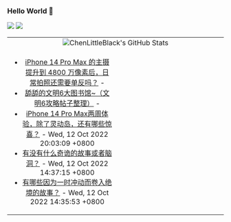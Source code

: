 ### Hello World 👋

[![](https://img.shields.io/badge/@ChenLittleBlack-1a6c81?style=flat&logo=java&logoColor=1a6c81&label=Java&colorA=ffffff)](https://www.java.com/)
[![](https://img.shields.io/badge/@ChenLittleBlack-41b883?style=flat&logo=vuedotjs&logoColor=41b883&label=Vue&colorA=ffffff)](https://cn.vuejs.org/)

<table>
<tr>
<td colspan="2" style="text-align: center;">
<img alt="ChenLittleBlack's GitHub Stats" src="https://github-readme-stats.vercel.app/api?username=ChenLittleBlack&show_icons=true&icon_color=CE1D2D&text_color=718096&bg_color=ffffff&hide_title=true" />
</td>
</tr>
<tr>
<td align="center" valign="middle">

<!-- START_SECTION:blog -->
* <a href='http://www.zhihu.com/question/543159792/answer/2713995240?utm_campaign=rss&utm_medium=rss&utm_source=rss&utm_content=title' target='_blank'>iPhone 14 Pro Max 的主摄提升到 4800 万像素后，日常拍照还需要单反吗？</a> - 
* <a href='http://zhuanlan.zhihu.com/p/563873566?utm_campaign=rss&utm_medium=rss&utm_source=rss&utm_content=title' target='_blank'>舔舔的文明6大图书馆~（文明6攻略帖子整理）</a> - 
* <a href='http://zhuanlan.zhihu.com/p/572846308?utm_campaign=rss&utm_medium=rss&utm_source=rss&utm_content=title' target='_blank'>iPhone 14 Pro Max两周体验，除了灵动岛，还有哪些惊喜？</a> - Wed, 12 Oct 2022 20:03:09 +0800
* <a href='http://www.zhihu.com/question/40950470/answer/2704435882?utm_campaign=rss&utm_medium=rss&utm_source=rss&utm_content=title' target='_blank'>有没有什么奇诡的故事或者脑洞？</a> - Wed, 12 Oct 2022 14:37:15 +0800
* <a href='http://www.zhihu.com/question/555673690/answer/2696269418?utm_campaign=rss&utm_medium=rss&utm_source=rss&utm_content=title' target='_blank'>有哪些因为一时冲动而卷入绝境的故事？</a> - Wed, 12 Oct 2022 14:35:53 +0800
<!-- END_SECTION:blog -->

</td>
<td valign="middle" width="50%">

<!-- START_SECTION:douban -->

<!-- END_SECTION:douban -->

</td>
</tr>
</table>
